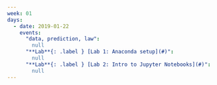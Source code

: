 ```yaml
---
week: 01
days:
  - date: 2019-01-22
    events:
      "data, prediction, law":
        null
      "**Lab**{: .label } [Lab 1: Anaconda setup](#)":
        null
      "**Lab**{: .label } [Lab 2: Intro to Jupyter Notebooks](#)":
        null
---
```


